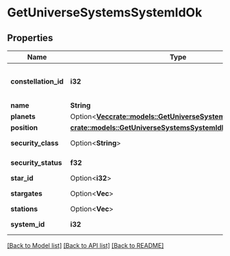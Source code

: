 # GetUniverseSystemsSystemIdOk

## Properties

Name | Type | Description | Notes
------------ | ------------- | ------------- | -------------
**constellation_id** | **i32** | The constellation this solar system is in | 
**name** | **String** | name string | 
**planets** | Option<[**Vec<crate::models::GetUniverseSystemsSystemIdPlanet>**](get_universe_systems_system_id_planet.md)> | planets array | [optional]
**position** | [**crate::models::GetUniverseSystemsSystemIdPosition**](get_universe_systems_system_id_position.md) |  | 
**security_class** | Option<**String**> | security_class string | [optional]
**security_status** | **f32** | security_status number | 
**star_id** | Option<**i32**> | star_id integer | [optional]
**stargates** | Option<**Vec<i32>**> | stargates array | [optional]
**stations** | Option<**Vec<i32>**> | stations array | [optional]
**system_id** | **i32** | system_id integer | 

[[Back to Model list]](../README.md#documentation-for-models) [[Back to API list]](../README.md#documentation-for-api-endpoints) [[Back to README]](../README.md)


